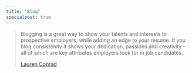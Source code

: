 ```yaml
---
title: "Blog"
specialpost: true
---
```


> Blogging is a great way to show your talents and interests to prospective employers, while adding an edge to your resume. If you blog consistently it shows your dedication, passions and creativity – all of which are key attributes employers look for in job candidates.
>
> [Lauren Conrad](https://laurenconrad.com/)
